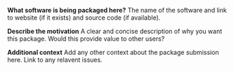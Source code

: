 **What software is being packaged here?**
The name of the software and link to website (if it exists) and source code (if available).

**Describe the motivation**
A clear and concise description of why you want this package. Would this provide value to other users?

**Additional context**
Add any other context about the package submission here. Link to any relavent issues.
